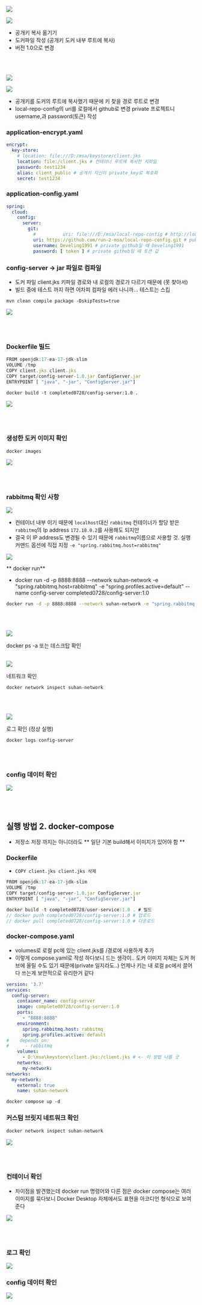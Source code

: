 ![](https://velog.velcdn.com/images/develing1991/post/becc6e6c-875c-4df8-891d-da68d9be2bb0/image.png)

![](https://velog.velcdn.com/images/develing1991/post/6f93cf48-261c-41e3-8860-9cd4de50fb3a/image.png)

- 공개키 복사 옮기기
- 도커파일 작성 (공개키 도커 내부 루트에 복사)
- 버전 1.0으로 변경

<br><br>

![](https://velog.velcdn.com/images/develing1991/post/2174bee7-a4c2-4f62-9530-d6a35db417ad/image.png)

![](https://velog.velcdn.com/images/develing1991/post/7988d53a-e2b5-4209-acae-88b2880c5be2/image.png)


- 공개키를 도커의 루트에 복사했기 때문에 키 찾을 경로 루트로 변경
- local-repo-config의 uri를 로컬에서 github로 변경 private 프로젝트니 username,과 password(토큰) 작성

### application-encrypt.yaml
```yaml
encrypt:
  key-store:
    # location: file:///D:/msa/keystore/client.jks
    location: file:/client.jks # 컨테이너 루트에 복사한 키파일
    password: test1234
    alias: client_public # 공개키 자신의 private_key로 복호화
    secret: test1234
```
### application-config.yaml
```yaml
spring:
  cloud:
    config:
      server:
        git:
          #          uri: file:///D:/msa/local-repo-config # http://localhost:8888/common/default
          uri: https://github.com/run-2-msa/local-repo-config.git # public은 username, password 필요 없음
          username: Develing1991 # private github일 때 Develing1991
          password: [ token ] # private github일 때 토큰 값
```


### config-server -> jar 파일로 컴파일

- 도커 파일 client.jks 키파일 경로와 내 로컬의 경로가 다르기 때문에 (못 찾아서)
- 빌드 중에 테스트 까지 하면 어차피 컴파일 에러 나니까... 테스트는 스킵
```
mvn clean compile package -DskipTests=true
```
![](https://velog.velcdn.com/images/develing1991/post/7b37c03d-ccb1-42d9-9e43-21b2c6a1353a/image.png)


<br><br>

### Dockerfile 빌드
```javascript
FROM openjdk:17-ea-17-jdk-slim
VOLUME /tmp
COPY client.jks client.jks
COPY target/config-server-1.0.jar ConfigServer.jar
ENTRYPOINT [ "java", "-jar", "ConfigServer.jar"]
```

```
docker build -t completed0728/config-server:1.0 .
```

![](https://velog.velcdn.com/images/develing1991/post/969be7d9-d811-4523-9594-6def32bfd284/image.png)

<br><br>

### 생성한 도커 이미지 확인
```
docker images
```
![](https://velog.velcdn.com/images/develing1991/post/66a0dceb-1fe8-4e7f-914b-5d571b2c1484/image.png)


<br><br>

### rabbitmq 확인 사항

![](https://velog.velcdn.com/images/develing1991/post/4819a8e2-c3a4-45cd-90c7-8bf0634542ff/image.png)


- 컨테이너 내부 이기 때문에 `localhost`대신 `rabbitmq` 컨테이너가 할당 받은 `rabbitmq`의 Ip address `172.18.0.2`를 사용해도 되지만
- 결국 이 IP address도 변경될 수 있기 때문에 `rabbitmq`이름으로 사용할 것.
  실행 커맨드 옵션에 직접 지정 `-e "spring.rabbitmq.host=rabbitmq"`

![](https://velog.velcdn.com/images/develing1991/post/790868a9-ac38-4a97-8078-753c2995fecc/image.png)

** docker run**

- docker run -d -p 8888:8888 --network suhan-network -e "spring.rabbitmq.host=rabbitmq" -e "spring.profiles.active=default" --name config-server completed0728/config-server:1.0

```bash
docker run -d -p 8888:8888 --network suhan-network -e "spring.rabbitmq.host=rabbitmq" -e "spring.profiles.active=default" --name config-server completed0728/config-server:1.0
```

<br><br>

![](https://velog.velcdn.com/images/develing1991/post/095d611f-86fb-4538-80c6-4e43a60c23ca/image.png)

docker ps -a 또는 데스크탑 확인
<br><br>


![](https://velog.velcdn.com/images/develing1991/post/d2af1594-b00b-4db2-afcb-60eb55fa6448/image.png)

네트워크 확인
```
docker network inspect suhan-network
```

<br><br>

![](https://velog.velcdn.com/images/develing1991/post/4289b6e4-193a-433e-b1ec-5a41467c124a/image.png)

로그 확인 (정상 실행)
```
docker logs config-server
```

<br><br>

### config 데이터 확인

![](https://velog.velcdn.com/images/develing1991/post/190b0146-b510-40a8-ab44-baf0e8b3c8e6/image.png)

<br><br>

## 실행 방법 2. docker-compose
- 저장소 저장 까지는 아니더라도 ** 일단 기본 build해서 이미지가 있어야 함 **
### Dockerfile
- `COPY client.jks client.jks 삭제`
```javascript
FROM openjdk:17-ea-17-jdk-slim
VOLUME /tmp
COPY target/config-server-1.0.jar ConfigServer.jar
ENTRYPOINT [ "java", "-jar", "ConfigServer.jar"]
```
```java
docker build -t completed0728/user-service:1.0 . # 빌드
// docker push completed0728/config-server:1.0 # 업로드
// docker pull completed0728/config-server:1.0 # 다운로드
```

### docker-compose.yaml
- volumes로 로컬 pc에 있는 client.jks를 /경로에 사용하게 추가
- 이렇게 compose.yaml로 작성 하다보니 드는 생각이..
  도커 이미지 자체는 도커 허브에 올릴 수도 있기 때문에(private 일지라도..)
  언제나 키는 내 로컬 pc에서 끌어다 쓰는게 보안적으로 유리한거 같다
```yaml
version: '3.7'
services:
  config-server:
    container_name: config-server
    image: completed0728/config-server:1.0
    ports:
      - "8888:8888"
    environment:
      spring.rabbitmq.host: rabbitmq
      spring.profiles.active: default
#    depends_on:
#      - rabbitmq
    volumes:
      - D:\msa\keystore\client.jks:/client.jks # <- 이 방법 나름 굿
    networks:
      my-network:
networks:
  my-network:
    external: true
    name: suhan-network
```
```
docker compose up -d
```

### 커스텀 브릿지 네트워크 확인

```bash
docker network inspect suhan-network
```

![](https://velog.velcdn.com/images/develing1991/post/7fa75528-a8fd-45f8-9cc7-4570c65adc08/image.png)

<br><br>

### 컨테이너 확인

- 차이점을 발견했는데 docker run 명령어와 다른 점은 docker compose는 여러 이미지를 묶다보니
  Docker Desktop 자체에서도 표현을 아코디언 형식으로 보여준다

![](https://velog.velcdn.com/images/develing1991/post/3f6d6f5f-4d4f-44e0-8f61-6779e4d2884b/image.png)


<br><br>
### 로그 확인

![](https://velog.velcdn.com/images/develing1991/post/6c27647f-93af-4935-8759-7da7ec5956d1/image.png)

### config 데이터 확인

![](https://velog.velcdn.com/images/develing1991/post/190b0146-b510-40a8-ab44-baf0e8b3c8e6/image.png)

